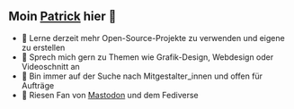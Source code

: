 ## Moin [Patrick](https://sieben-grafik.de/) hier 👋

- 🌱 Lerne derzeit mehr Open-Source-Projekte zu verwenden und eigene zu erstellen
- 💬 Sprech mich gern zu Themen wie Grafik-Design, Webdesign oder Videoschnitt an
- 🤝 Bin immer auf der Suche nach Mitgestalter_innen und offen für Aufträge
- 📣 Riesen Fan von [Mastodon](https://norden.social/@sieben_grafik) und dem Fediverse 
